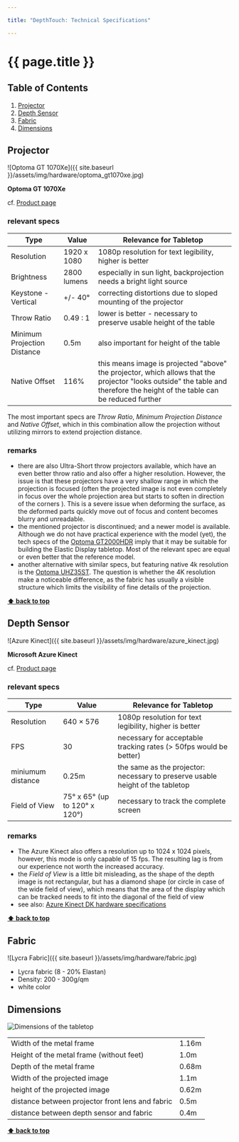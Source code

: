 ```yaml
---

title: "DepthTouch: Technical Specifications"

---
```


# {{ page.title }}

<!-- omit in toc -->
## Table of Contents

1. [Projector](#projector)
2. [Depth Sensor](#depth-sensor)
3. [Fabric](#fabric)
4. [Dimensions](#dimensions)

## Projector

![Optoma GT 1070Xe]({{ site.baseurl }}/assets/img/hardware/optoma_gt1070xe.jpg)

**Optoma GT 1070Xe**

cf. [Product page](https://www.optoma.de/product/gt1070xe)

### relevant specs

| Type                        | Value       | Relevance for Tabletop                                                                                                                                                      |
| --------------------------- | ----------- | --------------------------------------------------------------------------------------------------------------------------------------------------------------------------- |
| Resolution                  | 1920 x 1080 | 1080p resolution for text legibility, higher is better                                                                                                                      |
| Brightness                  | 2800 lumens | especially in sun light, backprojection needs a bright light source                                                                                                         |
| Keystone - Vertical         | +/- 40°     | correcting distortions due to sloped mounting of the projector                                                                                                              |
| Throw Ratio                 | 0.49 : 1    | lower is better - necessary to preserve usable height of the table                                                                                                          |
| Minimum Projection Distance | 0.5m        | also important for height of the table                                                                                                                                      |
| Native Offset               | 116%        | this means image is projected "above" the projector, which allows that the projector "looks outside" the table and therefore the height of the table can be reduced further |

The most important specs are *Throw Ratio*, *Minimum Projection Distance* and *Native Offset*, which in this combination allow the projection without utilizing mirrors to extend projection distance.

### remarks

* there are also Ultra-Short throw projectors available, which have an even better throw ratio and also offer a higher resolution. However, the issue is that these projectors have a very shallow range in which the projection is focused (often the projected image is not even completely in focus over the whole projection area but starts to soften in direction of the corners ). This is a severe issue when deforming the surface, as the deformed parts quickly move out of focus and content becomes blurry and unreadable.
* the mentioned projector is discontinued; and a newer model is available. Although we do not have practical experience with the model (yet),  the tech specs of the [Optoma GT2000HDR](https://www.optomaeurope.com/product/gt2000hdr) imply that it may be suitable for building the Elastic Display tabletop. Most of the relevant spec are equal or even better that the reference model.
* another alternative with similar specs, but featuring native 4k resolution is the [Optoma UHZ35ST](https://www.optomaeurope.com/product/uhz35st). The question is whether the 4K resolution make a noticeable difference, as the fabric has usually a visible structure which limits the visibility of fine details of the projection.

__[⬆ back to top](#table-of-contents)__

## Depth Sensor

![Azure Kinect]({{ site.baseurl }}/assets/img/hardware/azure_kinect.jpg)

**Microsoft Azure Kinect**

cf. [Product page](https://www.microsoft.com/en-us/d/azure-kinect-dk/8pp5vxmd9nhq)

### relevant specs

| Type              | Value                         | Relevance for Tabletop                                                         |
| ----------------- | ----------------------------- | ------------------------------------------------------------------------------ |
| Resolution        | 640 × 576                     | 1080p resolution for text legibility, higher is better                         |
| FPS               | 30                            | necessary for acceptable tracking rates (> 50fps would be better)              |
| miniumum distance | 0.25m                         | the same as the projector: necessary to preserve usable height of the tabletop |
| Field of View     | 75° x 65° (up to 120° x 120°) | necessary to track the complete screen                                         |

### remarks

* The Azure Kinect also offers a resolution up to 1024 x 1024 pixels, however, this mode is only capable of 15 fps. The resulting lag is from our experience not worth the increased accuracy.
* the *Field of View* is a little bit misleading, as the shape of the depth image is not rectangular, but has a diamond shape (or circle in case of the wide field of view), which means that the area of the display which can be tracked needs to fit into the diagonal of the field of view
* see also: [Azure Kinect DK hardware specifications](https://learn.microsoft.com/en-us/azure/Kinect-dk/hardware-specification)

__[⬆ back to top](#table-of-contents)__

## Fabric

![Lycra Fabric]({{ site.baseurl }}/assets/img/hardware/fabric.jpg)

* Lycra fabric (8 - 20% Elastan)
* Density: 200 - 300g/qm
* white color

## Dimensions

![Dimensions of the tabletop]({{site.baseurl}}/assets/img/hardware/Tisch_1.png)

|                                                  |       |
| ------------------------------------------------ | ----- |
| Width of the metal frame                         | 1.16m |
| Height of the metal frame (without feet)         | 1.0m  |
| Depth of the metal frame                         | 0.68m |
| Width of the projected image                     | 1.1m  |
| height of the projected image                    | 0.62m |
| distance between projector front lens and fabric | 0.5m  |
| distance between depth sensor and fabric         | 0.4m  |

__[⬆ back to top](#table-of-contents)__
